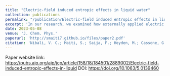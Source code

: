 ```yaml
---
title: "Electric-field induced entropic effects in liquid water"
collection: publications
permalink: "/publication/Electric-field induced entropic effects in liquid water"
excerpt: 'In our research, we examined how externally applied electric fields affect the entropy of bulk water through classical TIP4P/2005 and ab initio molecular dynamics simulations. My role involved conducting the classical molecular dynamics simulations using the TIP4P/2005 model and analyzing the results. We found that while strong electric fields can align water molecules, they only cause slight reductions in entropy, indicating that electrofreezing is improbable in bulk water at room temperature. Additionally, we developed a new analytical method, 3D-2PT, which allows for the spatial resolution of local entropy and number density of water in an electric field, offering comprehensive insights into the entropic and structural alterations at the atomic level.'
date: 2023-05-08
venue: 'J. Chem. Phys.'
paperurl: 'http://smaiti7.github.io/files/paper2.pdf'
citation: 'Nibali, V. C.; Maiti, S.; Saija, F.; Heyden, M.; Cassone, G. &quot;Electric-field induced entropic effects in liquid water.&quot; <i>J. Chem. Phys.</i>. <b>2023</b>, 158, 184501.'
---
```


Paper website link: https://pubs.aip.org/aip/jcp/article/158/18/184501/2889002/Electric-field-induced-entropic-effects-in-liquid
DOI: https://doi.org/10.1063/5.0139460
